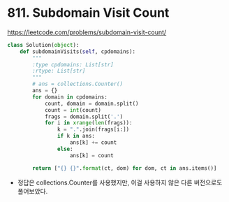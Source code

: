 # 811. Subdomain Visit Count
https://leetcode.com/problems/subdomain-visit-count/

```python
class Solution(object):
    def subdomainVisits(self, cpdomains):
        """
        :type cpdomains: List[str]
        :rtype: List[str]
        """
        # ans = collections.Counter()
        ans = {}
        for domain in cpdomains:
            count, domain = domain.split()
            count = int(count)
            frags = domain.split('.')
            for i in xrange(len(frags)):
                k = ".".join(frags[i:])
                if k in ans:
                    ans[k] += count
                else:
                    ans[k] = count

        return ["{} {}".format(ct, dom) for dom, ct in ans.items()]
```
- 정답은 collections.Counter를 사용했지만, 이걸 사용하지 않은 다른 버전으로도 풀어보았다.
